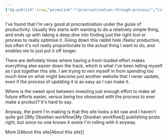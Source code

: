 ```yaml
---
{"dg-publish":true,"permalink":"/procrastination-through-process/","title":"Procrastination through process","tags":["systems"],"updated":"29 November, 2022"}
---
```



I've found that I'm very good at procrastination under the guise of productivity. Usually this starts with wanting to do a relatively simple thing, and ends up with taking a deep dive into finding just the right tool or process to really optimise it. Going down this rabbit hole /feels/ productive, but often it's not really proportionate to the actual thing I want to do, and enables me to just put it off longer.

There are definitely times where having a front-loaded effort makes everything else easier down the track, which is what I've been telling myself as I put together this site. I am trying to rein myself in from spending too much time on what might become just another website that I never update, even if the process of updating it is as easy as I can make it.

Where is the sweet spot between investing just enough effort to make all future efforts easier, versus being too obsessed with the process to ever make a product? It's hard to say.

Anyway, the point I'm making is that this site looks a bit raw and I haven't quite got [[My Obsidian workflow\|My Obsidian workflow]] publishing posts right, but since no one knows it exists I'm rolling with it anyway.

More [[About this site\|About this site]]
